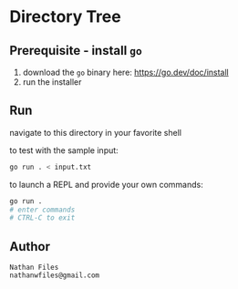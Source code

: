 # Directory Tree

## Prerequisite - install `go`

1. download the `go` binary here: https://go.dev/doc/install
2. run the installer

## Run

navigate to this directory in your favorite shell

to test with the sample input:
```bash
go run . < input.txt
```

to launch a REPL and provide your own commands:
```bash
go run .
# enter commands
# CTRL-C to exit
```

## Author

```
Nathan Files
nathanwfiles@gmail.com
```
